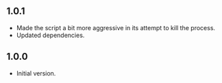 ## 1.0.1

- Made the script a bit more aggressive in its attempt to kill the process.
- Updated dependencies.

## 1.0.0

- Initial version.
